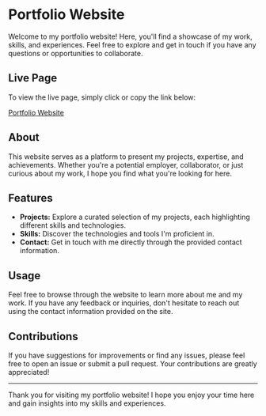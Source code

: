 # Portfolio Website

Welcome to my portfolio website! Here, you'll find a showcase of my work, skills, and experiences. Feel free to explore and get in touch if you have any questions or opportunities to collaborate.

## Live Page

To view the live page, simply click or copy the link below:

[Portfolio Website](https://maki0399.github.io/portfolio_website/)

## About

This website serves as a platform to present my projects, expertise, and achievements. Whether you're a potential employer, collaborator, or just curious about my work, I hope you find what you're looking for here.

## Features

- **Projects:** Explore a curated selection of my projects, each highlighting different skills and technologies.
- **Skills:** Discover the technologies and tools I'm proficient in.
- **Contact:** Get in touch with me directly through the provided contact information.

## Usage

Feel free to browse through the website to learn more about me and my work. If you have any feedback or inquiries, don't hesitate to reach out using the contact information provided on the site.

## Contributions

If you have suggestions for improvements or find any issues, please feel free to open an issue or submit a pull request. Your contributions are greatly appreciated!

---

Thank you for visiting my portfolio website! I hope you enjoy your time here and gain insights into my skills and experiences.
